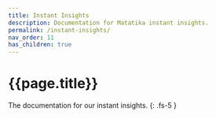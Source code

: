 ```yaml
---
title: Instant Insights
description: Documentation for Matatika instant insights.
permalink: /instant-insights/
nav_order: 11
has_children: true
---
```


# {{page.title}}

The documentation for our instant insights.
{: .fs-5 }